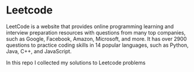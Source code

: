 # Leetcode

LeetCode is a website that provides online programming learning and interview preparation resources with questions from many top companies, such as Google, Facebook, Amazon, Microsoft, and more. It has over 2900 questions to practice coding skills in 14 popular languages, such as Python, Java, C++, and JavaScript. 

In this repo I collected my solutions to Leetcode problems
